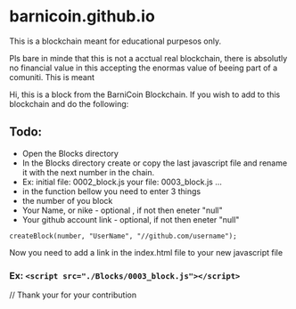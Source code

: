 # barnicoin.github.io
This is a blockchain meant for educational purpesos only. 

Pls bare in minde that this is not a acctual real blockchain, there is absolutly no financial value in this accepting the enormas value of beeing part of a comuniti. This is meant 
 
 Hi, this is a block from the BarniCoin Blockchain. If you wish to add to this blockchain and do the following:
  ## Todo: 
 - Open the Blocks directory
 - In the Blocks directory create or copy the last javascript file and rename it with the next number in the chain.
 - Ex: initial file: 0002_block.js your file: 0003_block.js ...
 - in the function bellow you need to enter 3 things
 - the number of you block
 - Your Name, or nike  - optional , if not then eneter "null"
 - Your github account link  - optional, if not then eneter "null"

`createBlock(number, "UserName", "//github.com/username");`

Now you need to add a link in the index.html file to your new javascript file <!--JavaScript for adding a nes Block  -->
### Ex: `<script src="./Blocks/0003_block.js"></script>`

// Thank your for your contribution
